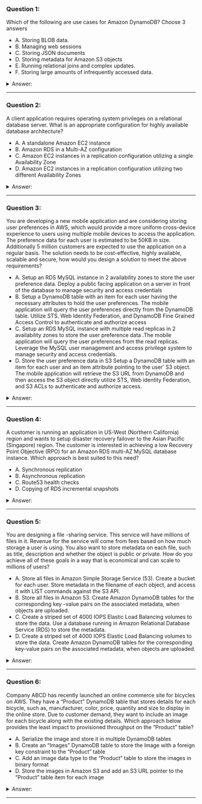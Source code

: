 ### Question 1:

Which of the following are use cases for Amazon DynamoDB? Choose 3 answers

- A. Storing BLOB data.
- B. Managing web sessions
- C. Storing JSON documents
- D. Storing metadata for Amazon S3 objects
- E. Running relational joins and complex updates.
- F. Storing large amounts of infrequently accessed data.

<details><summary>Answer:</summary><p>
[B, C, D]

[]

Explanation:

Question 1@http://jayendrapatil.com/aws-storage-options-rds-dynamodb/

</p></details><hr>

### Question 2:

A client application requires operating system privileges on a relational database server. What is an appropriate configuration for highly available database architecture?

- A. A standalone Amazon EC2 instance
- B. Amazon RDS in a Multi-AZ configuration
- C. Amazon EC2 instances in a replication configuration utilizing a single Availability Zone
- D. Amazon EC2 instances in a replication configuration utilizing two different Availability Zones

<details><summary>Answer:</summary><p>
[D]

[]

Explanation:

Question 2@http://jayendrapatil.com/aws-storage-options-rds-dynamodb/

</p></details><hr>

### Question 3:

You are developing a new mobile application and are considering storing user preferences in AWS, which would provide a more uniform cross-device experience to users using multiple mobile devices to access the application. The preference data for each user is estimated to be 50KB in size. Additionally 5 million customers are expected to use the application on a regular basis. The solution needs to be cost-effective, highly available, scalable and secure, how would you design a solution to meet the above requirements?

- A. Setup an RDS MySQL instance in 2 availability zones to store the user preference data. Deploy a public facing application on a server in front of the database to manage security and access credentials
- B. Setup a DynamoDB table with an item for each user having the necessary attributes to hold the user preferences. The mobile application will query the user preferences directly from the DynamoDB table. Utilize STS. Web Identity Federation, and DynamoDB Fine Grained Access Control to authenticate and authorize access 
- C. Setup an RDS MySQL instance with multiple read replicas in 2 availability zones to store the user preference data .The mobile application will query the user preferences from the read replicas. Leverage the MySQL user management and access privilege system to manage security and access credentials.
- D. Store the user preference data in S3 Setup a DynamoDB table with an item for each user and an item attribute pointing to the user’ S3 object. The mobile application will retrieve the S3 URL from DynamoDB and then access the S3 object directly utilize STS, Web identity Federation, and S3 ACLs to authenticate and authorize access.

<details><summary>Answer:</summary><p>
[B]

[]

Explanation:

Question 3@http://jayendrapatil.com/aws-storage-options-rds-dynamodb/

B: DynamoDB provides high availability as it synchronously replicates data across three facilities within an AWS Region and scalability as it is designed to scale its provisioned throughput up or down while still remaining available. Also suitable for storing user preference data

</p></details><hr>

### Question 4:

A customer is running an application in US-West (Northern California) region and wants to setup disaster recovery failover to the Asian Pacific (Singapore) region. The customer is interested in achieving a low Recovery Point Objective (RPO) for an Amazon RDS multi-AZ MySQL database instance. Which approach is best suited to this need?

- A. Synchronous replication
- B. Asynchronous replication
- C. Route53 health checks
- D. Copying of RDS incremental snapshots

<details><summary>Answer:</summary><p>
[B]

[]

Explanation:

Question 4@http://jayendrapatil.com/aws-storage-options-rds-dynamodb/

</p></details><hr>

### Question 5:

You are designing a file -sharing service. This service will have millions of files in it. Revenue for the service will come from fees based on how much storage a user is using. You also want to store metadata on each file, such as title, description and whether the object is public or private. How do you achieve all of these goals in a way that is economical and can scale to millions of users?

- A. Store all files in Amazon Simple Storage Service (53). Create a bucket for each user. Store metadata in the filename of each object, and access it with LIST commands against the S3 API.
- B. Store all files in Amazon 53. Create Amazon DynamoDB tables for the corresponding key -value pairs on the associated metadata, when objects are uploaded.
- C. Create a striped set of 4000 IOPS Elastic Load Balancing volumes to store the data. Use a database running in Amazon Relational Database Service (RDS) to store the metadata.
- D. Create a striped set of 4000 IOPS Elastic Load Balancing volumes to store the data. Create Amazon DynamoDB tables for the corresponding key-value pairs on the associated metadata, when objects are uploaded.

<details><summary>Answer:</summary><p>
[B]

[]

Explanation:

Question 5@http://jayendrapatil.com/aws-storage-options-rds-dynamodb/

</p></details><hr>

### Question 6:

Company ABCD has recently launched an online commerce site for bicycles on AWS. They have a “Product” DynamoDB table that stores details for each bicycle, such as, manufacturer, color, price, quantity and size to display in the online store. Due to customer demand, they want to include an image for each bicycle along with the existing details. Which approach below provides the least impact to provisioned throughput on the “Product” table?

- A. Serialize the image and store it in multiple DynamoDB tables
- B. Create an “Images” DynamoDB table to store the Image with a foreign key constraint to the “Product” table
- C. Add an image data type to the “Product” table to store the images in binary format
- D. Store the images in Amazon S3 and add an S3 URL pointer to the “Product” table item for each image

<details><summary>Answer:</summary><p>
[D]

[]

Explanation:

Question 6@http://jayendrapatil.com/aws-storage-options-rds-dynamodb/

</p></details><hr>


